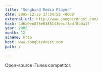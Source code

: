```yaml
---
title: "Songbird Media Player"
date: 2005-12-23 17:34:52 +0000
external-url: http://www.songbirdnest.com/
hash: 4d6a0ee875e0388143eecf3edf8bda17
year: 2005
month: 12
scheme: http
host: www.songbirdnest.com
path: /

---
```


Open-source iTunes competitor.
